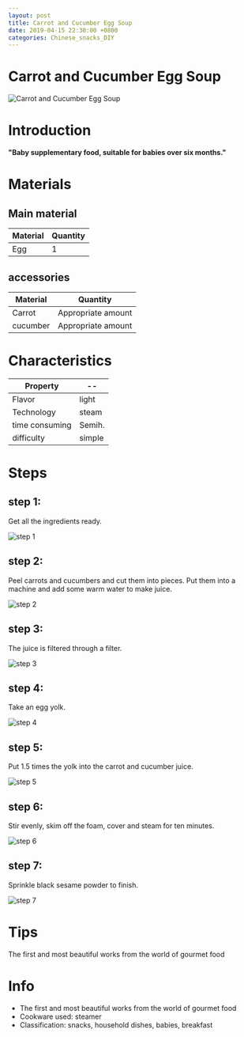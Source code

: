 ```yaml
---
layout: post
title: Carrot and Cucumber Egg Soup
date: 2019-04-15 22:30:00 +0800
categories: Chinese_snacks_DIY
---
```


# Carrot and Cucumber Egg Soup

![Carrot and Cucumber Egg Soup]({{site.baseurl}}/img/406333/406333.jpg)

# Introduction

**"Baby supplementary food, suitable for babies over six months."**

# Materials


## Main material

Material|Quantity
--|--
Egg|1

## accessories

Material|Quantity
--|--
Carrot|Appropriate amount
cucumber|Appropriate amount

# Characteristics

Property|--
--|--
Flavor|light
Technology|steam
time consuming|Semih.
difficulty|simple

# Steps

## step 1:

Get all the ingredients ready.

![step 1]({{site.baseurl}}/img/406333/1.jpg)

## step 2:

Peel carrots and cucumbers and cut them into pieces. Put them into a machine and add some warm water to make juice.

![step 2]({{site.baseurl}}/img/406333/2.jpg)

## step 3:

The juice is filtered through a filter.

![step 3]({{site.baseurl}}/img/406333/3.jpg)

## step 4:

Take an egg yolk.

![step 4]({{site.baseurl}}/img/406333/4.jpg)

## step 5:

Put 1.5 times the yolk into the carrot and cucumber juice.

![step 5]({{site.baseurl}}/img/406333/5.jpg)

## step 6:

Stir evenly, skim off the foam, cover and steam for ten minutes.

![step 6]({{site.baseurl}}/img/406333/6.jpg)

## step 7:

Sprinkle black sesame powder to finish.

![step 7]({{site.baseurl}}/img/406333/7.jpg)

# Tips

The first and most beautiful works from the world of gourmet food

# Info

- The first and most beautiful works from the world of gourmet food
- Cookware used: steamer
- Classification: snacks, household dishes, babies, breakfast